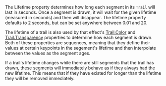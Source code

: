 The Lifetime property determines how long each segment in its `Trail` will last in seconds. Once a segment is drawn, it will wait for the given lifetime (measured in seconds) and then will disappear. The lifetime property defaults to 2 seconds, but can be set anywhere between 0.01 and 20.

The lifetime of a trail is also used by that effect's [Trail.Color](https://developer.roblox.com/api-reference/property/Trail/Color) and [Trail.Transparency](https://developer.roblox.com/api-reference/property/Trail/Transparency) properties to determine how each segment is drawn. Both of these properties are sequences, meaning that they define their values at certain keypoints in the segement's lifetime and then interpolate between the values as the segment ages.

If a trail's lifetime changes while there are still segments that the trail has drawn, these segments will immediately behave as if they always had the new lifetime. This means that if they have existed for longer than the lifetime they will be removed immediately.